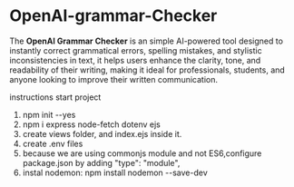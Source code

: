 # OpenAI-grammar-Checker
The **OpenAI Grammar Checker** is an simple AI-powered tool designed to instantly correct grammatical errors, spelling mistakes, and stylistic inconsistencies in text, it helps users enhance the clarity, tone, and readability of their writing, making it ideal for professionals, students, and anyone looking to improve their written communication.


instructions
start project
1) npm init --yes
2) npm i express node-fetch dotenv ejs
3) create views folder, and index.ejs inside it.
4) create .env files
5) because we are using commonjs module and not ES6,configure package.json by adding
 "type": "module",
 6) instal nodemon: npm install nodemon --save-dev

